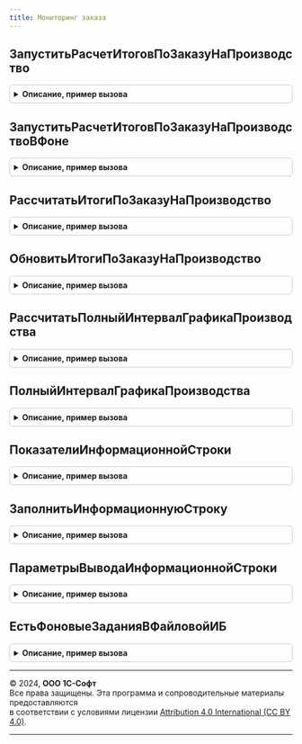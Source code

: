 ```yaml
---
title: Мониторинг заказа
---
```



## ЗапуститьРасчетИтоговПоЗаказуНаПроизводство
<details style="margin: 1em 0; padding: 0.5em; border: 1px solid #ccc; border-radius: 6px;">

<summary style="font-weight: bold; cursor: pointer;">Описание, пример вызова</summary>

```bsl

Функция ЗапуститьРасчетИтоговПоЗаказуНаПроизводство(ЗаказНаПроизводство, ПолныйРасчет = Ложь) Экспорт
```

Пример вызова
```bsl
Результат = МониторингЗаказа.ЗапуститьРасчетИтоговПоЗаказуНаПроизводство(ЗаказНаПроизводство, ПолныйРасчет);
```
</details>

## ЗапуститьРасчетИтоговПоЗаказуНаПроизводствоВФоне
<details style="margin: 1em 0; padding: 0.5em; border: 1px solid #ccc; border-radius: 6px;">

<summary style="font-weight: bold; cursor: pointer;">Описание, пример вызова</summary>

```bsl

Функция ЗапуститьРасчетИтоговПоЗаказуНаПроизводствоВФоне(ПараметрыПроцедуры, Ключ, ПовтПопытка = Ложь) Экспорт
```

Пример вызова
```bsl
Результат = МониторингЗаказа.ЗапуститьРасчетИтоговПоЗаказуНаПроизводствоВФоне(ПараметрыПроцедуры, Ключ, ПовтПопытка);
```
</details>

## РассчитатьИтогиПоЗаказуНаПроизводство
<details style="margin: 1em 0; padding: 0.5em; border: 1px solid #ccc; border-radius: 6px;">

<summary style="font-weight: bold; cursor: pointer;">Описание, пример вызова</summary>

```bsl

Процедура РассчитатьИтогиПоЗаказуНаПроизводство(Параметры) Экспорт
```

Пример вызова
```bsl
МониторингЗаказа.РассчитатьИтогиПоЗаказуНаПроизводство(Параметры) 
```
</details>

## ОбновитьИтогиПоЗаказуНаПроизводство
<details style="margin: 1em 0; padding: 0.5em; border: 1px solid #ccc; border-radius: 6px;">

<summary style="font-weight: bold; cursor: pointer;">Описание, пример вызова</summary>

```bsl

Процедура ОбновитьИтогиПоЗаказуНаПроизводство(Параметры, АдресХранилища) Экспорт
```

Пример вызова
```bsl
МониторингЗаказа.ОбновитьИтогиПоЗаказуНаПроизводство(Параметры, АдресХранилища) 
```
</details>

## РассчитатьПолныйИнтервалГрафикаПроизводства
<details style="margin: 1em 0; padding: 0.5em; border: 1px solid #ccc; border-radius: 6px;">

<summary style="font-weight: bold; cursor: pointer;">Описание, пример вызова</summary>

```bsl

Функция РассчитатьПолныйИнтервалГрафикаПроизводства(Параметры) Экспорт
```

Пример вызова
```bsl
Результат = МониторингЗаказа.РассчитатьПолныйИнтервалГрафикаПроизводства(Параметры));
```
</details>

## ПолныйИнтервалГрафикаПроизводства
<details style="margin: 1em 0; padding: 0.5em; border: 1px solid #ccc; border-radius: 6px;">

<summary style="font-weight: bold; cursor: pointer;">Описание, пример вызова</summary>

```bsl

Функция ПолныйИнтервалГрафикаПроизводства(ЗаказНаПроизводство) Экспорт
```

Пример вызова
```bsl
Результат = МониторингЗаказа.ПолныйИнтервалГрафикаПроизводства(ЗаказНаПроизводство) 
```
</details>

## ПоказателиИнформационнойСтроки
<details style="margin: 1em 0; padding: 0.5em; border: 1px solid #ccc; border-radius: 6px;">

<summary style="font-weight: bold; cursor: pointer;">Описание, пример вызова</summary>

```bsl

Функция ПоказателиИнформационнойСтроки(ЗаказНаПроизводство, ПараметрыВывода) Экспорт
```

Пример вызова
```bsl
Результат = МониторингЗаказа.ПоказателиИнформационнойСтроки(ЗаказНаПроизводство, ПараметрыВывода) 
```
</details>

## ЗаполнитьИнформационнуюСтроку
<details style="margin: 1em 0; padding: 0.5em; border: 1px solid #ccc; border-radius: 6px;">

<summary style="font-weight: bold; cursor: pointer;">Описание, пример вызова</summary>

```bsl

Процедура ЗаполнитьИнформационнуюСтроку(ЗаказНаПроизводство, ИнформационнаяСтрока, ПараметрыВывода = Неопределено) Экспорт
```

Пример вызова
```bsl
МониторингЗаказа.ЗаполнитьИнформационнуюСтроку(ЗаказНаПроизводство, ИнформационнаяСтрока, ПараметрыВывода);
```
</details>

## ПараметрыВыводаИнформационнойСтроки
<details style="margin: 1em 0; padding: 0.5em; border: 1px solid #ccc; border-radius: 6px;">

<summary style="font-weight: bold; cursor: pointer;">Описание, пример вызова</summary>

```bsl

Функция ПараметрыВыводаИнформационнойСтроки() Экспорт
```

Пример вызова
```bsl
Результат = МониторингЗаказа.ПараметрыВыводаИнформационнойСтроки() 
```
</details>

## ЕстьФоновыеЗаданияВФайловойИБ
<details style="margin: 1em 0; padding: 0.5em; border: 1px solid #ccc; border-radius: 6px;">

<summary style="font-weight: bold; cursor: pointer;">Описание, пример вызова</summary>

```bsl

Функция ЕстьФоновыеЗаданияВФайловойИБ() Экспорт
```

Пример вызова
```bsl
Результат = МониторингЗаказа.ЕстьФоновыеЗаданияВФайловойИБ());
```
</details>

---

© 2024, **ООО 1С-Софт**  
Все права защищены. Эта программа и сопроводительные материалы предоставляются  
в соответствии с условиями лицензии [Attribution 4.0 International (CC BY 4.0)](https://creativecommons.org/licenses/by/4.0/legalcode).

---
